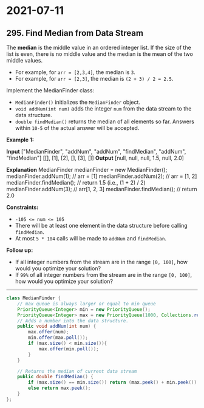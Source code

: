 # 2021-07-11

## 295. Find Median from Data Stream

The **median** is the middle value in an ordered integer list. If the size of the list is even, there is no middle value and the median is the mean of the two middle values.

- For example, for `arr = [2,3,4]`, the median is `3`.
- For example, for `arr = [2,3]`, the median is `(2 + 3) / 2 = 2.5`.

Implement the MedianFinder class:

- `MedianFinder()` initializes the `MedianFinder` object.
- `void addNum(int num)` adds the integer `num` from the data stream to the data structure.
- `double findMedian()` returns the median of all elements so far. Answers within `10-5` of the actual answer will be accepted.

**Example 1:**

**Input**
\["MedianFinder", "addNum", "addNum", "findMedian", "addNum", "findMedian"\]
\[\[\], \[1\], \[2\], \[\], \[3\], \[\]\]
**Output**
\[null, null, null, 1.5, null, 2.0\]

**Explanation**
MedianFinder medianFinder = new MedianFinder();
medianFinder.addNum(1); // arr = \[1\]
medianFinder.addNum(2); // arr = \[1, 2\]
medianFinder.findMedian(); // return 1.5 (i.e., (1 + 2) / 2)
medianFinder.addNum(3); // arr\[1, 2, 3\]
medianFinder.findMedian(); // return 2.0

**Constraints:**

- `-105 <= num <= 105`
- There will be at least one element in the data structure before calling `findMedian`.
- At most `5 * 104` calls will be made to `addNum` and `findMedian`.

**Follow up:**

- If all integer numbers from the stream are in the range `[0, 100]`, how would you optimize your solution?
- If `99%` of all integer numbers from the stream are in the range `[0, 100]`, how would you optimize your solution?

---

```java
class MedianFinder {
    // max queue is always larger or equal to min queue
    PriorityQueue<Integer> min = new PriorityQueue();
    PriorityQueue<Integer> max = new PriorityQueue(1000, Collections.reverseOrder());
    // Adds a number into the data structure.
    public void addNum(int num) {
        max.offer(num);
        min.offer(max.poll());
        if (max.size() < min.size()){
            max.offer(min.poll());
        }
    }

    // Returns the median of current data stream
    public double findMedian() {
        if (max.size() == min.size()) return (max.peek() + min.peek()) /  2.0;
        else return max.peek();
    }
};
```
